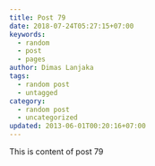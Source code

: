 ```yaml
---
title: Post 79
date: 2018-07-24T05:27:15+07:00
keywords:
  - random
  - post
  - pages
author: Dimas Lanjaka
tags:
  - random post
  - untagged
category:
  - random post
  - uncategorized
updated: 2013-06-01T00:20:16+07:00
---
```

This is content of post 79